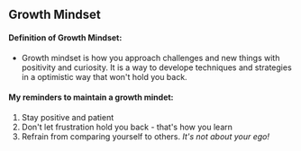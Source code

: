 ## Growth Mindset ##

#### Definition of Growth Mindset: ####
- Growth mindset is how you approach challenges and new things with positivity and curiosity. It is a way to develope techniques and strategies in a optimistic way that won't hold you back. 

#### My reminders to maintain a growth mindet: ####
1. Stay positive and patient 
2. Don't let frustration hold you back - that's how you learn 
3. Refrain from comparing yourself to others. *It's not about your ego!*
